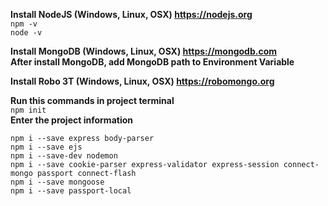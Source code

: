 **Install NodeJS (Windows, Linux, OSX) https://nodejs.org** \
```npm -v```\
```node -v```

**Install MongoDB (Windows, Linux, OSX) https://mongodb.com** \
**After install MongoDB, add MongoDB path to Environment Variable**

**Install Robo 3T (Windows, Linux, OSX) https://robomongo.org** 

**Run this commands in project terminal**\
```npm init```\
**Enter the project information**

```npm i --save express body-parser```\
```npm i --save ejs```\
```npm i --save-dev nodemon```\
```npm i --save cookie-parser express-validator express-session connect-mongo passport connect-flash```\
```npm i --save mongoose```\
```npm i --save passport-local```
